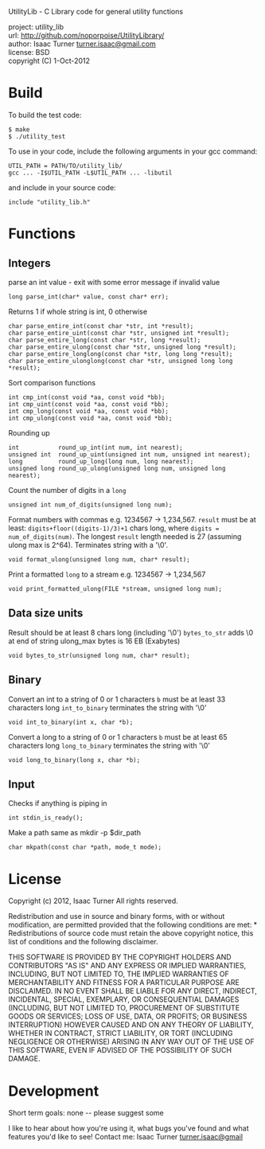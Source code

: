 UtilityLib - C Library code for general utility functions

project: utility_lib  
url: http://github.com/noporpoise/UtilityLibrary/  
author: Isaac Turner <turner.isaac@gmail.com>  
license: BSD  
copyright (C) 1-Oct-2012


Build
=====

To build the test code:

    $ make
    $ ./utility_test

To use in your code, include the following arguments in your gcc command:

    UTIL_PATH = PATH/TO/utility_lib/
    gcc ... -I$UTIL_PATH -L$UTIL_PATH ... -libutil

and include in your source code:

    include "utility_lib.h"

Functions
=========

Integers
--------

parse an int value - exit with some error message if invalid value

    long parse_int(char* value, const char* err);

Returns 1 if whole string is int, 0 otherwise

    char parse_entire_int(const char *str, int *result);
    char parse_entire_uint(const char *str, unsigned int *result);
    char parse_entire_long(const char *str, long *result);
    char parse_entire_ulong(const char *str, unsigned long *result);
    char parse_entire_longlong(const char *str, long long *result);
    char parse_entire_ulonglong(const char *str, unsigned long long *result);

Sort comparison functions

    int cmp_int(const void *aa, const void *bb);
    int cmp_uint(const void *aa, const void *bb);
    int cmp_long(const void *aa, const void *bb);
    int cmp_ulong(const void *aa, const void *bb);

Rounding up

    int           round_up_int(int num, int nearest);
    unsigned int  round_up_uint(unsigned int num, unsigned int nearest);
    long          round_up_long(long num, long nearest);
    unsigned long round_up_ulong(unsigned long num, unsigned long nearest);

Count the number of digits in a `long`

    unsigned int num_of_digits(unsigned long num);

Format numbers with commas e.g. 1234567 -> 1,234,567.
`result` must be at least: `digits+floor((digits-1)/3)+1` chars long,
where `digits = num_of_digits(num)`.
The longest `result` length needed is 27 (assuming ulong max is 2^64). 
Terminates string with a '\0'.

    void format_ulong(unsigned long num, char* result);

Print a formatted `long` to a stream e.g. 1234567 -> 1,234,567

    void print_formatted_ulong(FILE *stream, unsigned long num);

Data size units
---------------

Result should be at least 8 chars long (including '\0')
`bytes_to_str` adds \0 at end of string
ulong_max bytes is 16 EB (Exabytes)

    void bytes_to_str(unsigned long num, char* result);

Binary
------

Convert an int to a string of 0 or 1 characters
`b` must be at least 33 characters long
`int_to_binary` terminates the string with '\0'

    void int_to_binary(int x, char *b);

Convert a long to a string of 0 or 1 characters
`b` must be at least 65 characters long
`long_to_binary` terminates the string with '\0'

    void long_to_binary(long x, char *b);

Input
-----

Checks if anything is piping in

    int stdin_is_ready();

Make a path same as mkdir -p $dir_path

    char mkpath(const char *path, mode_t mode);

License
=======

 Copyright (c) 2012, Isaac Turner
 All rights reserved.

 Redistribution and use in source and binary forms, with or without
 modification, are permitted provided that the following conditions are met:
    * Redistributions of source code must retain the above copyright
      notice, this list of conditions and the following disclaimer.

 THIS SOFTWARE IS PROVIDED BY THE COPYRIGHT HOLDERS AND CONTRIBUTORS "AS IS" AND
 ANY EXPRESS OR IMPLIED WARRANTIES, INCLUDING, BUT NOT LIMITED TO, THE IMPLIED
 WARRANTIES OF MERCHANTABILITY AND FITNESS FOR A PARTICULAR PURPOSE ARE
 DISCLAIMED. IN NO EVENT SHALL <COPYRIGHT HOLDER> BE LIABLE FOR ANY
 DIRECT, INDIRECT, INCIDENTAL, SPECIAL, EXEMPLARY, OR CONSEQUENTIAL DAMAGES
 (INCLUDING, BUT NOT LIMITED TO, PROCUREMENT OF SUBSTITUTE GOODS OR SERVICES;
 LOSS OF USE, DATA, OR PROFITS; OR BUSINESS INTERRUPTION) HOWEVER CAUSED AND
 ON ANY THEORY OF LIABILITY, WHETHER IN CONTRACT, STRICT LIABILITY, OR TORT
 (INCLUDING NEGLIGENCE OR OTHERWISE) ARISING IN ANY WAY OUT OF THE USE OF THIS
 SOFTWARE, EVEN IF ADVISED OF THE POSSIBILITY OF SUCH DAMAGE.

Development
===========

Short term goals: none -- please suggest some

I like to hear about how you're using it, what bugs you've found and what
features you'd like to see!  Contact me: Isaac Turner <turner.isaac@gmail>


